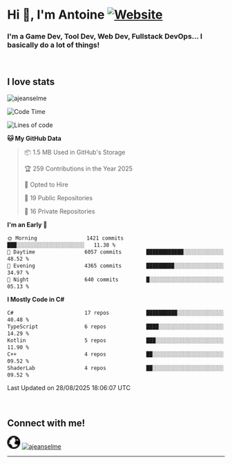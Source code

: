 # Hi 👋, I'm Antoine [![Website](https://img.shields.io/website?label=jeanselme.fr&style=for-the-badge&url=https%3A%2F%2Fjeanselme.fr)](https://jeanselme.fr)

### I'm a Game Dev, Tool Dev, Web Dev, Fullstack DevOps... I basically do a lot of things!

<br />

## I love stats

<img src="https://komarev.com/ghpvc/?username=ajeanselme" alt="ajeanselme" />

<!--START_SECTION:waka-->
![Code Time](http://img.shields.io/badge/Code%20Time-3%2C165%20hrs%2038%20mins-blue)

![Lines of code](https://img.shields.io/badge/From%20Hello%20World%20I%27ve%20Written-362.0%20million%20lines%20of%20code-blue)

**🐱 My GitHub Data** 

> 📦 1.5 MB Used in GitHub's Storage 
 > 
> 🏆 259 Contributions in the Year 2025
 > 
> 💼 Opted to Hire
 > 
> 📜 19 Public Repositories 
 > 
> 🔑 16 Private Repositories 
 > 
**I'm an Early 🐤** 

```text
🌞 Morning                1421 commits        ███░░░░░░░░░░░░░░░░░░░░░░   11.38 % 
🌆 Daytime                6057 commits        ████████████░░░░░░░░░░░░░   48.52 % 
🌃 Evening                4365 commits        █████████░░░░░░░░░░░░░░░░   34.97 % 
🌙 Night                  640 commits         █░░░░░░░░░░░░░░░░░░░░░░░░   05.13 % 
```


**I Mostly Code in C#** 

```text
C#                       17 repos            ██████████░░░░░░░░░░░░░░░   40.48 % 
TypeScript               6 repos             ████░░░░░░░░░░░░░░░░░░░░░   14.29 % 
Kotlin                   5 repos             ███░░░░░░░░░░░░░░░░░░░░░░   11.90 % 
C++                      4 repos             ██░░░░░░░░░░░░░░░░░░░░░░░   09.52 % 
ShaderLab                4 repos             ██░░░░░░░░░░░░░░░░░░░░░░░   09.52 % 
```




 Last Updated on 28/08/2025 18:06:07 UTC
<!--END_SECTION:waka-->

<br />

## Connect with me!

[<img src="https://raw.githubusercontent.com/iconic/open-iconic/master/svg/globe.svg" alt="ajeanselme" height="30" width="30" />][Website]
[<img src="https://cdn.jsdelivr.net/npm/simple-icons@3.0.1/icons/linkedin.svg" alt="ajeanselme" height="30" width="30" />][Linkedin]

---

[Website]: https://jeanselme.fr
[Linkedin]: https://linkedin.com/in/ajeanselme

